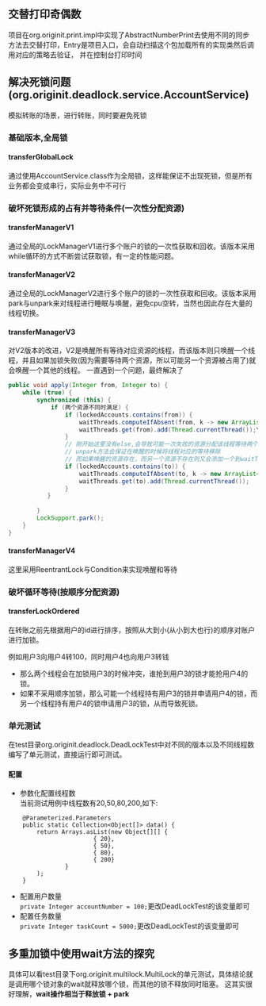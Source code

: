 ## 交替打印奇偶数
项目在org.originit.print.impl中实现了AbstractNumberPrint去使用不同的同步
方法去交替打印，Entry是项目入口，会自动扫描这个包加载所有的实现类然后调用对应的策略去验证，
并在控制台打印时间
## 解决死锁问题(org.originit.deadlock.service.AccountService)
模拟转账的场景，进行转账，同时要避免死锁
### 基础版本,全局锁
#### transferGlobalLock
通过使用AccountService.class作为全局锁，这样能保证不出现死锁，但是所有业务都会变成串行，实际业务中不可行
### 破坏死锁形成的占有并等待条件(一次性分配资源)
#### transferManagerV1
通过全局的LockManagerV1进行多个账户的锁的一次性获取和回收。该版本采用while循环的方式不断尝试获取锁，有一定的性能问题。
#### transferManagerV2
通过全局的LockManagerV2进行多个账户的锁的一次性获取和回收。该版本采用park与unpark来对线程进行睡眠与唤醒，避免cpu空转，当然也因此存在大量的线程切换。
#### transferManagerV3
对V2版本的改进，V2是唤醒所有等待对应资源的线程，而该版本则只唤醒一个线程，并且如果加锁失败(因为需要等待两个资源，所以可能另一个资源被占用了)就会唤醒一个其他的线程。
一直遇到一个问题，最终解决了
```java
public void apply(Integer from, Integer to) {
    while (true) {
        synchronized (this) {
            if (两个资源不同时满足) {
                if (lockedAccounts.contains(from)) {
                    waitThreads.computeIfAbsent(from, k -> new ArrayList<>());
                    waitThreads.get(from).add(Thread.currentThread());\
                }
                // 刚开始这里没有else,会导致可能一次失败的资源分配该线程等待两个资源的唤醒
                // unpark方法会保证在唤醒的时候将线程对应的等待移除
                // 而如果唤醒的资源存在，而另一个资源不存在则又会添加一个到waitThreads中，就产生重复的等待。
                if (lockedAccounts.contains(to)) {
                    waitThreads.computeIfAbsent(to, k -> new ArrayList<>());
                    waitThreads.get(to).add(Thread.currentThread());
                }
           }
            
        }
        LockSupport.park();
    }
}
```
#### transferManagerV4
这里采用ReentrantLock与Condition来实现唤醒和等待
### 破坏循环等待(按顺序分配资源)
#### transferLockOrdered
在转账之前先根据用户的id进行排序，按照从大到小(从小到大也行)的顺序对账户进行加锁。

例如用户3向用户4转100，同时用户4也向用户3转钱    
- 那么两个线程会在加锁用户3的时候冲突，谁抢到用户3的锁才能抢用户4的锁。    
- 如果不采用顺序加锁，那么可能一个线程持有用户3的锁并申请用户4的锁，而另一个线程持有用户4的锁申请用户3的锁，从而导致死锁。
### 单元测试
在test目录org.originit.deadlock.DeadLockTest中对不同的版本以及不同线程数编写了单元测试，直接运行即可测试。
#### 配置
- 参数化配置线程数  
当前测试用例中线程数有20,50,80,200,如下:  
```
    @Parameterized.Parameters
    public static Collection<Object[]> data() {
        return Arrays.asList(new Object[][] {
                        { 20},
                        { 50},
                        { 80},
                        { 200}
                }
        );
    }

```
- 配置用户数量    
`private Integer accountNumber = 100;`更改DeadLockTest的该变量即可
- 配置任务数量  
`private Integer taskCount = 5000;`更改DeadLockTest的该变量即可
## 多重加锁中使用wait方法的探究
具体可以看test目录下org.originit.multilock.MultiLock的单元测试，具体结论就是调用哪个锁对象的wait就释放哪个锁，而其他的锁不释放同时阻塞。
这其实很好理解，**wait操作相当于释放锁 + park**